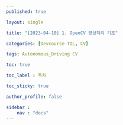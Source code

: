 ```yaml
---
published: true

layout: single

title: "[2023-04-10] 1. OpenCV 영상처리 기초"

categories: [Devcourse-TIL, CV]

tags: Autonomous_Driving CV

toc: true

toc_label : 목차

toc_sticky: true

author_profile: false

sidebar :
    nav : "docs" 
---
```

